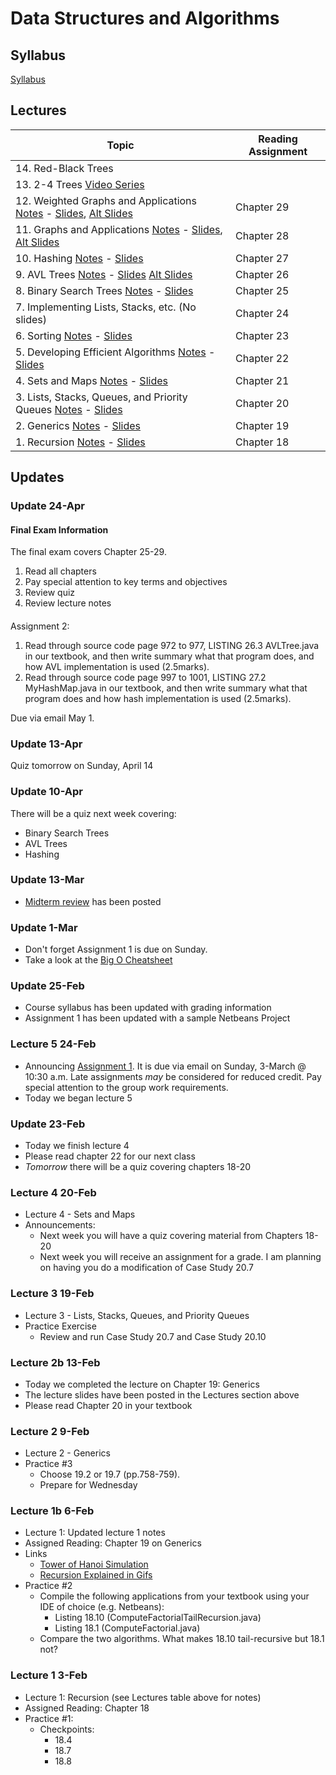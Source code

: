 # Data Structures and Algorithms

## Syllabus
[Syllabus](syllabus.md)

## Lectures

| Topic                                                          | Reading Assignment |
|----------------------------------------------------------------|--------------------|
| 14. Red-Black Trees  |   |
| 13. 2-4 Trees  [Video Series](https://www.youtube.com/watch?v=C3SsdUqasD4&list=PLA5Lqm4uh9Bbq-E0ZnqTIa8LRaL77ica6&index=3&t=333s)|  |
| 12. Weighted Graphs and Applications  [Notes](lectures/lecture12) - [Slides](lectures/lecture12-slides), [Alt Slides](https://www3.cs.stonybrook.edu/~pfodor/courses/CSE260/L29_Weighted_Graphs.pdf)| Chapter 29  |
| 11. Graphs and Applications [Notes](lectures/lecture11) - [Slides](lectures/lecture11-slides), [Alt Slides](https://www3.cs.stonybrook.edu/~pfodor/courses/CSE260/L28_Graphs.pdf) | Chapter 28  |
| 10. Hashing [Notes](lectures/lecture10) - [Slides](lectures/lecture10-slides)  | Chapter 27  |
| 9. AVL Trees [Notes](lectures/lecture9) - [Slides](lectures/lecture9-slides) [Alt Slides](https://www3.cs.stonybrook.edu/~pfodor/courses/CSE260/L26_AVL.pdf)  | Chapter 26  |
| 8. Binary Search Trees [Notes](lectures/lecture8) - [Slides](lectures/lecture8-slides)  | Chapter 25  |
| 7. Implementing Lists, Stacks, etc. (No slides)  | Chapter 24  |
| 6. Sorting [Notes](lectures/lecture6) - [Slides](lectures/lecture6-slides)  | Chapter 23  |
| 5. Developing Efficient Algorithms [Notes](lectures/lecture5) - [Slides](lectures/lecture5-slides)  | Chapter 22  |
| 4. Sets and Maps [Notes](lectures/lecture4) - [Slides](lectures/lecture4-slides)  | Chapter 21  |
| 3. Lists, Stacks, Queues, and Priority Queues [Notes](lectures/lecture3) - [Slides](lectures/lecture3-slides) | Chapter 20   |
| 2. Generics [Notes](lectures/lecture2) - [Slides](lectures/lecture2-slides)   | Chapter 19  |
| 1. Recursion [Notes](lectures/lecture1) - [Slides](lectures/lecture1-slides)   | Chapter 18            |

## Updates

### Update 24-Apr

#### Final Exam Information

The final exam covers Chapter 25-29.

1. Read all chapters
2. Pay special attention to key terms and objectives
3. Review quiz
4. Review lecture notes

####

Assignment 2:

1. Read through source code page 972 to 977,  LISTING 26.3 AVLTree.java in our textbook, and then write summary what that program does, and how AVL implementation is used (2.5marks).
2. Read through  source code page 997 to 1001,  LISTING 27.2 MyHashMap.java  in our textbook, and then write summary what that program does and how hash implementation is used (2.5marks).

Due via email May 1.

### Update 13-Apr

Quiz tomorrow on Sunday, April 14

### Update 10-Apr

There will be a quiz next week covering:

* Binary Search Trees
* AVL Trees
* Hashing

### Update 13-Mar

* [Midterm review](lectures/midterm_review) has been posted


### Update 1-Mar

* Don't forget Assignment 1 is due on Sunday.
* Take a look at the [Big O Cheatsheet](http://bigocheatsheet.com/)


### Update 25-Feb

* Course syllabus has been updated with grading information
* Assignment 1 has been updated with a sample Netbeans Project


### Lecture 5 24-Feb

* Announcing [Assignment 1](assignments/assignment1).  It is due via email on Sunday, 3-March @ 10:30 a.m. Late assignments *may* be considered for reduced credit.  Pay special attention to the group work requirements.
* Today we began lecture 5


### Update 23-Feb

* Today we finish lecture 4
* Please read chapter 22 for our next class
* *Tomorrow* there will be a quiz covering chapters 18-20


### Lecture 4 20-Feb

* Lecture 4 - Sets and Maps
* Announcements:
  * Next week you will have a quiz covering material from Chapters 18-20
  * Next week you will receive an assignment for a grade.  I am planning on having you do a modification of Case Study 20.7

### Lecture 3 19-Feb

* Lecture 3 - Lists, Stacks, Queues, and Priority Queues
* Practice Exercise
  * Review and run Case Study 20.7 and Case Study 20.10

### Lecture 2b 13-Feb

* Today we completed the lecture on Chapter 19: Generics
* The lecture slides have been posted in the Lectures section above
* Please read Chapter 20 in your textbook

### Lecture 2 9-Feb

* Lecture 2 - Generics
* Practice #3
  - Choose 19.2 or 19.7 (pp.758-759).
  - Prepare for Wednesday


### Lecture 1b 6-Feb

* Lecture 1: Updated lecture 1 notes
* Assigned Reading: Chapter 19 on Generics
* Links
  - [Tower of Hanoi Simulation](https://www.mathsisfun.com/games/towerofhanoi.html)
  - [Recursion Explained in Gifs](https://blog.penjee.com/how-recursion-works-in-7-gifs/)
* Practice #2
  - Compile the following applications from your textbook using your IDE of choice (e.g. Netbeans):
    - Listing 18.10 (ComputeFactorialTailRecursion.java)
    - Listing 18.1 (ComputeFactorial.java)
  - Compare the two algorithms.  What makes 18.10 tail-recursive but 18.1 not?


### Lecture 1 3-Feb

* Lecture 1: Recursion (see Lectures table above for notes)
* Assigned Reading: Chapter 18
* Practice #1:
  - Checkpoints:
    - 18.4
    - 18.7
    - 18.8
